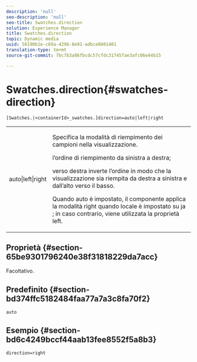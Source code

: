 ```yaml
---
description: 'null'
seo-description: 'null'
seo-title: Swatches.direction
solution: Experience Manager
title: Swatches.direction
topic: Dynamic media
uuid: 56190b1e-c69a-4296-8e91-adbce0801401
translation-type: tm+mt
source-git-commit: 7bc7b3a86fbcdc57cfdc31745fae3afc06e44b15

---
```



# Swatches.direction{#swatches-direction}

`[Swatches.|<containerId>_swatches.]direction=auto|left|right`

<table id="table_B4B930A32C0742F4932BF071B9EEA9F4"> 
 <tbody> 
  <tr> 
   <td> <p> <span class="codeph"> auto|left|right </span> </p> </td> 
   <td> <p> Specifica la modalità di riempimento dei campioni nella visualizzazione. </p> <p> <span class="codeph"> l’ordine di riempimento da sinistra </span> a destra; </p> <p> <span class="codeph"> verso destra </span> inverte l’ordine in modo che la visualizzazione sia riempita da destra a sinistra e dall’alto verso il basso. </p> <p>Quando <span class="codeph"> auto </span> è impostato, il componente applica la modalità <span class="codeph"> right </span> quando locale è impostato su <span class="codeph"> ja </span>; in caso contrario, viene utilizzata la proprietà left. </p> </td> 
  </tr> 
 </tbody> 
</table>

## Proprietà {#section-65be9301796240e38f31818229da7acc}

Facoltativo.

## Predefinito {#section-bd374ffc5182484faa77a7a3c8fa70f2}

`auto`

## Esempio {#section-bd6c4249bccf44aab13fee8552f5a8b3}

`direction=right`
